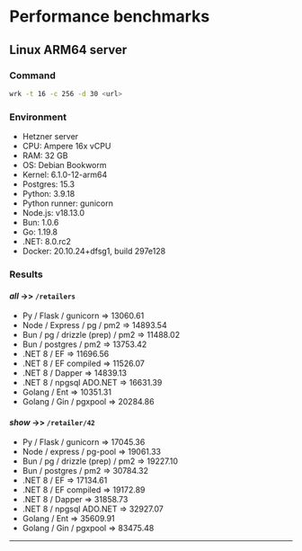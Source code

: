 # Performance benchmarks

## Linux ARM64 server

### Command

```bash
wrk -t 16 -c 256 -d 30 <url>
```

### Environment

- Hetzner server
- CPU: Ampere 16x vCPU
- RAM: 32 GB
- OS: Debian Bookworm
- Kernel: 6.1.0-12-arm64
- Postgres: 15.3
- Python: 3.9.18
- Python runner: gunicorn
- Node.js: v18.13.0
- Bun: 1.0.6
- Go: 1.19.8
- .NET: 8.0.rc2
- Docker: 20.10.24+dfsg1, build 297e128

### Results

#### _all_ ->> `/retailers`

- Py / Flask / gunicorn => 13060.61
- Node / Express / pg / pm2 => 14893.54
- Bun / pg / drizzle (prep) / pm2 => 11488.02
- Bun / postgres / pm2 => 13753.42
- .NET 8 / EF => 11696.56
- .NET 8 / EF compiled => 11526.07
- .NET 8 / Dapper => 14839.13
- .NET 8 / npgsql ADO.NET => 16631.39
- Golang / Ent => 10351.31
- Golang / Gin / pgxpool => 20284.86

#### _show_ ->> `/retailer/42`

- Py / Flask / gunicorn => 17045.36
- Node / express / pg-pool => 19061.33
- Bun / pg / drizzle (prep) / pm2 => 19227.10 
- Bun / postgres / pm2 => 30784.32 
- .NET 8 / EF => 17134.61
- .NET 8 / EF compiled => 19172.89
- .NET 8 / Dapper => 31858.73
- .NET 8 / npgsql ADO.NET => 32927.07
- Golang / Ent => 35609.91
- Golang / Gin / pgxpool => 83475.48

---
